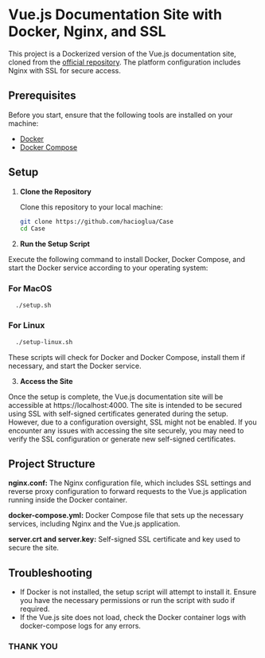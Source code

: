# Vue.js Documentation Site with Docker, Nginx, and SSL

This project is a Dockerized version of the Vue.js documentation site, cloned from the [official repository](https://github.com/vuejs/v2.vuejs.org). The platform configuration includes Nginx with SSL for secure access.

## Prerequisites

Before you start, ensure that the following tools are installed on your machine:

- [Docker](https://www.docker.com/)
- [Docker Compose](https://docs.docker.com/compose/)

## Setup

1. **Clone the Repository**

   Clone this repository to your local machine:

   ```bash
   git clone https://github.com/hacioglua/Case
   cd Case
   ```
 2. **Run the Setup Script**

Execute the following command to install Docker, Docker Compose, and start the Docker service according to your operating system:

### For MacOS
 ```bash
   ./setup.sh
   ```

### For Linux

 ```bash
   ./setup-linux.sh
   ```
These scripts will check for Docker and Docker Compose, install them if necessary, and start the Docker service.

3. **Access the Site**

Once the setup is complete, the Vue.js documentation site will be accessible at https://localhost:4000. The site is intended to be secured using SSL with self-signed certificates generated during the setup. However, due to a configuration oversight, SSL might not be enabled. If you encounter any issues with accessing the site securely, you may need to verify the SSL configuration or generate new self-signed certificates.

## Project Structure

**nginx.conf:** The Nginx configuration file, which includes SSL settings and reverse proxy configuration to forward requests to the Vue.js application running inside the Docker container.

**docker-compose.yml:** Docker Compose file that sets up the necessary services, including Nginx and the Vue.js application.

**server.crt and server.key:** Self-signed SSL certificate and key used to secure the site.

## Troubleshooting
* If Docker is not installed, the setup script will attempt to install it. Ensure you have the necessary permissions or run the script with sudo if required.
* If the Vue.js site does not load, check the Docker container logs with docker-compose logs for any errors.

### THANK YOU
